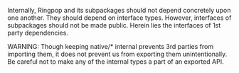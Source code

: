 Internally, Ringpop and its subpackages should not depend concretely upon one
another. They should depend on interface types. However, interfaces of subpackages
should not be made public. Herein lies the interfaces of 1st party dependencies.

WARNING: Though keeping native/* internal prevents 3rd parties from importing them,
it does not prevent us from exporting them unintentionally. Be careful not to make
any of the internal types a part of an exported API.
